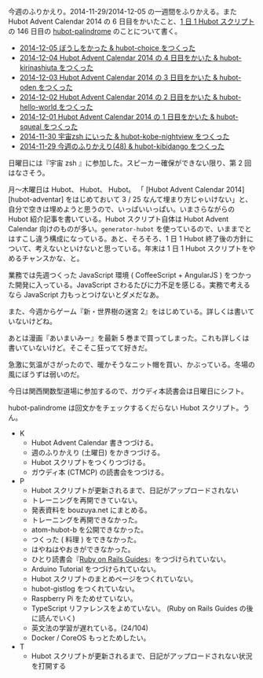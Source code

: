 今週のふりかえり。2014-11-29/2014-12-05 の一週間をふりかえる。また Hubot Advent Calendar 2014 の 6 日目をかいたこと、[1 日 1 Hubot スクリプト][hubot-script-per-day]の 146 日目の [hubot-palindrome][gh:bouzuya/hubot-palindrome] のことについて書く。

- [2014-12-05 ぼうしをかった & hubot-choice をつくった][2014-12-05]
- [2014-12-04 Hubot Advent Calendar 2014 の 4 日目をかいた & hubot-kirinashiuta をつくった][2014-12-04]
- [2014-12-03 Hubot Advent Calendar 2014 の 3 日目をかいた & hubot-oden をつくった][2014-12-03]
- [2014-12-02 Hubot Advent Calendar 2014 の 2 日目をかいた & hubot-hello-world をつくった][2014-12-02]
- [2014-12-01 Hubot Advent Calendar 2014 の 1 日目をかいた & hubot-squeal をつくった][2014-12-01]
- [2014-11-30 宇宙zsh にいった & hubot-kobe-nightview をつくった][2014-11-30]
- [2014-11-29 今週のふりかえり(48) & hubot-kibidango をつくった][2014-11-29]

日曜日には『宇宙 zsh 』に参加した。スピーカー確保ができない限り、第 2 回はなさそう。

月〜木曜日は Hubot、 Hubot、 Hubot。 「 [Hubot Advent Calendar 2014][hubot-adventar] をはじめておいて 3 / 25 なんて埋まり方じゃいけない」と、自分で空きは埋めようと思うので、いっぱいいっぱい。いまさらながらの Hubot 紹介記事を書いている。Hubot スクリプト自体は Hubot Advent Calendar 向けのものが多い。`generator-hubot` を使っているので、いままでとはすこし違う構成になっている。あと、そろそろ、1 日 1 Hubot 終了後の方針について、考えないといけないと思っている。年末は 1 日 1 Hubot スクリプトをやめるチャンスかな、と。

業務では先週つくった JavaScript 環境 ( CoffeeScript + AngularJS ) をつかった開発に入っている。JavaScript さわるたびに力不足を感じる。実務で考えるなら JavaScript 力もっとつけないとダメだなあ。

また、今週からゲーム『新・世界樹の迷宮 2』をはじめている。詳しくは書いていないけどね。

あとは漫画『あいまいみー』を最新 5 巻まで買ってしまった。これも詳しくは書いていないけど。そこそこ狂ってて好きだ。

急激に気温がさがったので、暖かそうなニット帽を買い、かぶっている。冬場の風にぼうずは弱いのだ。

今日は関西関数型道場に参加するので、ガウディ本読書会は日曜日にシフト。

hubot-palindrome は回文かをチェックするくだらない Hubot スクリプト。うん。

- K
  - Hubot Advent Calendar 書きつづける。
  - 週のふりかえり (土曜日) をかきつづける。
  - Hubot スクリプトをつくりつづける。
  - ガウディ本 (CTMCP) の読書会をつづける。
- P
  - Hubot スクリプトが更新されるまで、日記がアップロードされない
  - トレーニングを再開できていない。
  - 発表資料を bouzuya.net にまとめる。
  - トレーニングを再開できなかった。
  - atom-hubot-b を公開できなかった。
  - つくった ( 料理 ) をできなかった。
  - はやねはやおきができなかった。
  - ひとり読書会『[Ruby on Rails Guides][hitoridokusho/books/railsguides]』をつづけられていない。
  - Arduino Tutorial をつづけられていない。
  - Hubot スクリプトのまとめページをつくれていない。
  - hubot-gistlog をつくれていない。
  - Raspberry Pi をためせていない。
  - TypeScript リファレンスをよめていない。 (Ruby on Rails Guides の後に読んでいく)
  - 英文法の学習が遅れている。(24/104)
  - Docker / CoreOS もっとためしたい。
- T
  - Hubot スクリプトが更新されるまで、日記がアップロードされない状況を打開する

[gh:bouzuya/hubot-palindrome]: https://github.com/bouzuya/hubot-palindrome
[hubot-script-per-day]: http://blog.bouzuya.net/posts?tags=hubot-script-per-day
[hubot-adventar-2014]: http://www.adventar.org/calendars/384
[hubot-adventar-2014-1]: http://qiita.com/bouzuya/items/c7d0ad80c357aab6b696
[hubot-adventar-2014-2]: http://qiita.com/bouzuya/items/11c0c6da2b3ad54b827f
[hubot-adventar-2014-3]: http://qiita.com/bouzuya/items/2a200c9e8a45e2478bc2
[hubot-adventar-2014-4]: http://qiita.com/bouzuya/items/4c0206d72ff22ade9339
[2014-12-05]: http://blog.bouzuya.net/2014/12/05/
[2014-12-04]: http://blog.bouzuya.net/2014/12/04/
[2014-12-03]: http://blog.bouzuya.net/2014/12/03/
[2014-12-02]: http://blog.bouzuya.net/2014/12/02/
[2014-12-01]: http://blog.bouzuya.net/2014/12/01/
[2014-11-30]: http://blog.bouzuya.net/2014/11/30/
[2014-11-29]: http://blog.bouzuya.net/2014/11/29/
[hitoridokusho/books/railsguides]: http://guides.rubyonrails.org/
